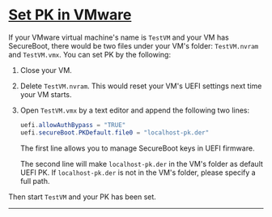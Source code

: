 # [Set PK in VMware](https://github.com/HyperSine/Windows10-CustomKernelSigners?tab=readme-ov-file#221-set-pk-in-vmware)

If your VMware virtual machine's name is `TestVM` and your VM has SecureBoot, there would be two files under your VM's folder: `TestVM.nvram` and `TestVM.vmx`. You can set PK by the following:

1. Close your VM.

2. Delete `TestVM.nvram`. This would reset your VM's UEFI settings next time your VM starts.

3. Open `TestVM.vmx` by a text editor and append the following two lines:

   ```powershell
   uefi.allowAuthBypass = "TRUE"
   uefi.secureBoot.PKDefault.file0 = "localhost-pk.der"
   ```

   The first line allows you to manage SecureBoot keys in UEFI firmware.

   The second line will make `localhost-pk.der` in the VM's folder as default UEFI PK. If `localhost-pk.der` is not in the VM's folder, please specify a full path.

Then start `TestVM` and your PK has been set.

---
